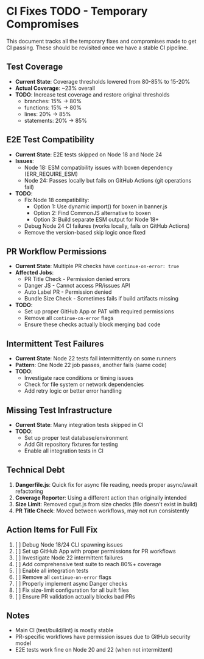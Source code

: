 # CI Fixes TODO - Temporary Compromises

This document tracks all the temporary fixes and compromises made to get CI passing. These should be revisited once we have a stable CI pipeline.

## Test Coverage
- **Current State**: Coverage thresholds lowered from 80-85% to 15-20%
- **Actual Coverage**: ~23% overall
- **TODO**: Increase test coverage and restore original thresholds
  - branches: 15% → 80%
  - functions: 15% → 80%
  - lines: 20% → 85%
  - statements: 20% → 85%

## E2E Test Compatibility
- **Current State**: E2E tests skipped on Node 18 and Node 24
- **Issues**: 
  - Node 18: ESM compatibility issues with boxen dependency (ERR_REQUIRE_ESM)
  - Node 24: Passes locally but fails on GitHub Actions (git operations fail)
- **TODO**: 
  - Fix Node 18 compatibility:
    - Option 1: Use dynamic import() for boxen in banner.js
    - Option 2: Find CommonJS alternative to boxen
    - Option 3: Build separate ESM output for Node 18+
  - Debug Node 24 CI failures (works locally, fails on GitHub Actions)
  - Remove the version-based skip logic once fixed

## PR Workflow Permissions
- **Current State**: Multiple PR checks have `continue-on-error: true`
- **Affected Jobs**:
  - PR Title Check - Permission denied errors
  - Danger JS - Cannot access PR/issues API
  - Auto Label PR - Permission denied
  - Bundle Size Check - Sometimes fails if build artifacts missing
- **TODO**: 
  - Set up proper GitHub App or PAT with required permissions
  - Remove all `continue-on-error` flags
  - Ensure these checks actually block merging bad code

## Intermittent Test Failures
- **Current State**: Node 22 tests fail intermittently on some runners
- **Pattern**: One Node 22 job passes, another fails (same code)
- **TODO**: 
  - Investigate race conditions or timing issues
  - Check for file system or network dependencies
  - Add retry logic or better error handling

## Missing Test Infrastructure
- **Current State**: Many integration tests skipped in CI
- **TODO**:
  - Set up proper test database/environment
  - Add Git repository fixtures for testing
  - Enable all integration tests in CI

## Technical Debt
1. **Dangerfile.js**: Quick fix for async file reading, needs proper async/await refactoring
2. **Coverage Reporter**: Using a different action than originally intended
3. **Size Limit**: Removed cgwt.js from size checks (file doesn't exist in build)
4. **PR Title Check**: Moved between workflows, may not run consistently

## Action Items for Full Fix
1. [ ] Debug Node 18/24 CLI spawning issues
2. [ ] Set up GitHub App with proper permissions for PR workflows  
3. [ ] Investigate Node 22 intermittent failures
4. [ ] Add comprehensive test suite to reach 80%+ coverage
5. [ ] Enable all integration tests
6. [ ] Remove all `continue-on-error` flags
7. [ ] Properly implement async Danger checks
8. [ ] Fix size-limit configuration for all built files
9. [ ] Ensure PR validation actually blocks bad PRs

## Notes
- Main CI (test/build/lint) is mostly stable
- PR-specific workflows have permission issues due to GitHub security model
- E2E tests work fine on Node 20 and 22 (when not intermittent)